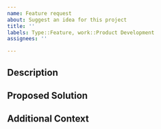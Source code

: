 ```yaml
---
name: Feature request
about: Suggest an idea for this project
title: ''
labels: Type::Feature, work::Product Development
assignees: ''

---
```


## Description
<!-- A clear and concise description of what the problem is. Ex. I'm always frustrated when [...] -->

## Proposed Solution
<!-- A clear and concise description of what you want to happen. -->

## Additional Context
<!-- Any additional information you could provide that might help with development of the feature. -->

<!-- This section is only for developers, do not include in your issue 

## Approach

---

### Blocks

### Blocked By 

### Related To

-->
